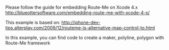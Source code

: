 Please follow the guide for embedding Route-Me on Xcode 4.x
http://blueottersoftware.com/embedding-route-me-with-xcode-4-x/

This example is based on:
http://iphone-dev-tips.alterplay.com/2009/12/routeme-is-alternative-map-control-to.html

In this example, you can find code to create a maker, polyline, polygon with Route-Me framework
